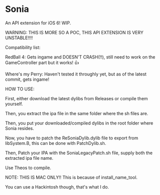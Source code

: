 # Sonia
An API extension for iOS 6! WIP.


WARNING: THIS IS MORE SO A POC, THIS API EXTENSION IS VERY UNSTABLE!!!!


Compatibility list:

RedBall 4: Gets ingame and DOESN'T CRASH(‼️), still need to work on the GameController part but it works! 👍


Where's my Perry: Haven't tested it throughly yet, but as of the latest commit, gets ingame!


HOW TO USE:

First, either download the latest dylibs from Releases or compile them yourself.

Then, you extract the ipa file in the same folder where the sh files are.

Then, you put your downloaded/compiled dylibs in the root folder where Sonia resides.

Now, you have to patch the ReSoniaDylib.dylib file to export from libSystem.B, this can be done with PatchDylib.sh.

Then, Patch your IPA with the SoniaLegacyPatch.sh file, supply both the extracted ipa file name.

Use Theos to compile.

NOTE: THIS IS MAC ONLY!! This is because of install_name_tool.

You can use a Hackintosh though, that's what I do.
